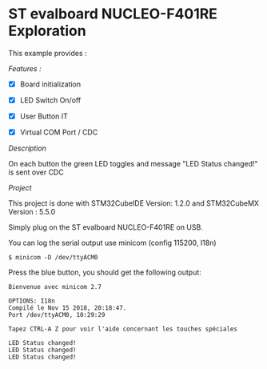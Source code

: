 # ST evalboard NUCLEO-F401RE Exploration


This example provides :

 *Features :*
 - [x] Board initialization
 - [x] LED Switch On/off
 - [x] User Button IT
 - [x] Virtual COM Port / CDC


*Description*

On each button the green LED toggles and message "LED Status changed!" is sent over CDC

*Project*

This project is done with STM32CubeIDE Version: 1.2.0 and STM32CubeMX Version : 5.5.0

Simply plug on the ST evalboard NUCLEO-F401RE on USB.

You can log the serial output use minicom (config 115200, I18n)


```
$ minicom -D /dev/ttyACM0
``` 

Press the blue button, you should get the following output:

```
Bienvenue avec minicom 2.7

OPTIONS: I18n 
Compilé le Nov 15 2018, 20:18:47.
Port /dev/ttyACM0, 10:29:29

Tapez CTRL-A Z pour voir l'aide concernant les touches spéciales

LED Status changed!
LED Status changed!
LED Status changed!
```

